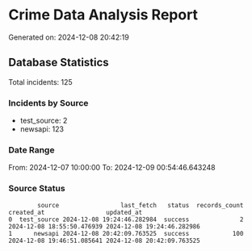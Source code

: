 # Crime Data Analysis Report

Generated on: 2024-12-08 20:42:19

## Database Statistics

Total incidents: 125

### Incidents by Source

- test_source: 2
- newsapi: 123

### Date Range

From: 2024-12-07 10:00:00
To: 2024-12-09 00:54:46.643248

### Source Status

```
        source                 last_fetch   status  records_count                 created_at                 updated_at
0  test_source 2024-12-08 19:24:46.282984  success              2 2024-12-08 18:55:50.476939 2024-12-08 19:24:46.282986
1      newsapi 2024-12-08 20:42:09.763525  success            100 2024-12-08 19:46:51.085641 2024-12-08 20:42:09.763525
```
